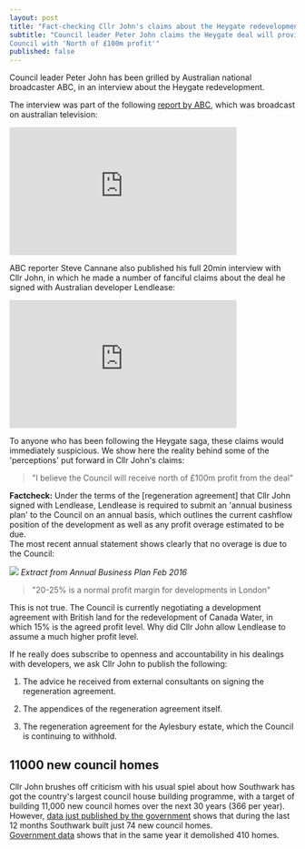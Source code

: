 ```yaml
---
layout: post
title: "Fact-checking Cllr John's claims about the Heygate redevelopment"
subtitle: "Council leader Peter John claims the Heygate deal will provide the 
Council with 'North of £100m profit'"
published: false
---
```

Council leader Peter John has been grilled by Australian national broadcaster 
ABC, in an interview about the Heygate redevelopment.

The interview was part of the following [report by 
ABC](http://www.abc.net.au/news/2016-11-11/homes-for-profit-not-people./8019560), 
which was broadcast on australian television:

<iframe width="400" height="225" 
src="https://www.youtube.com/embed/3ZrDvxOAV5A" align="center" frameborder="0" 
allowfullscreen></iframe>

ABC reporter Steve Cannane also published his full 20min interview with Cllr 
John, in which he made a number of fanciful claims about the deal he signed 
with Australian developer Lendlease:

<iframe width="400" height="225" 
src="https://www.youtube.com/embed/gq_QpqIArGg" align="center" frameborder="0" 
allowfullscreen></iframe>

To anyone who has been following the Heygate saga, these claims would 
immediately suspicious. We show here the reality behind some of the 
'perceptions' put forward in Cllr John's claims:

>"I believe the Council will receive north of £100m profit from the deal"

__Factcheck:__ Under the terms of the [regeneration agreement] that Cllr John 
signed with Lendlease, Lendlease is required to submit an 'annual business 
plan' to the Council on an annual basis, which outlines the current cashflow 
position of the development as well as any profit overage estimated to be due.  
The most recent annual statement shows clearly that no overage is due to the 
Council:

![](http://35percent.org/img/ElephantParkBusinessPlanFeb2016.png)
*Extract from Annual Business Plan Feb 2016*

>"20-25% is a normal profit margin for developments in London"

This is not true. The Council is currently negotiating a development agreement 
with British land for the redevelopment of Canada Water, in which 15% is the 
agreed profit level. Why did Cllr John allow Lendlease to assume a much higher 
profit level.


If he really does subscribe to openness and accountability in his dealings with 
developers, we ask Cllr John to publish the following:

1. The advice he received from external consultants on signing the regeneration 
   agreement.

2. The appendices of the regeneration agreement itself.

3. The regeneration agreement for the Aylesbury estate, which the Council is 
   continuing to withhold.

## 11000 new council homes
Cllr John brushes off criticism with his usual spiel about how Southwark has 
got the country's largest council house building programme, with a target of 
building 11,000 new council homes over the next 30 years (366 per year).  
However, [data just published by the 
government](https://medium.com/@lukewbarratt/fact-checking-hackney-mayor-philip-glanville-on-social-housing-b3ceeeaf53e3#.149mqus0q) 
shows that during the last 12 months Southwark built just 74 new council homes.  
[Government 
data](https://www.gov.uk/government/uploads/system/uploads/attachment_data/file/568423/LiveTable_123.xls) 
shows that in the same year it demolished 410 homes. 

